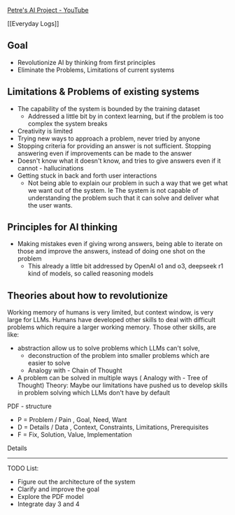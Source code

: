 [Petre's AI Project - YouTube](https://www.youtube.com/@P.A.I.P)

[[Everyday Logs]]

## Goal
- Revolutionize AI by thinking from first principles
- Eliminate the Problems, Limitations of current systems

## Limitations & Problems of existing systems
- The capability of the system is bounded by the training dataset
	- Addressed a little bit by in context learning, but if the problem is too complex the system breaks
- Creativity is limited
- Trying new ways to approach a problem, never tried by anyone
- Stopping criteria for providing an answer is not sufficient. Stopping answering even if improvements can be made to the answer
- Doesn't know what it doesn't know, and tries to give answers even if it cannot - hallucinations
- Getting stuck in back and forth user interactions
	- Not being able to explain our problem in such a way that we get what we want out of the system. Ie The system is not capable of understanding the problem such that it can solve and deliver what the user wants.

## Principles for AI thinking
- Making mistakes even if giving wrong answers, being able to iterate on those and improve the answers, instead of doing one shot on the problem
	- This already a little bit addressed by OpenAI o1 and o3, deepseek r1 kind of models, so called reasoning models

## Theories about how to revolutionize
Working memory of humans is very limited, but context window, is very large for LLMs. Humans have developed other skills to deal with difficult problems which require a larger working memory. Those other skills, are like:
- abstraction allow us to solve problems which LLMs can't solve, 
	- deconstruction of the problem into smaller problems which are easier to solve
	- Analogy with - Chain of Thought 
- A problem can be solved in multiple ways ( Analogy with - Tree of Thought)
Theory: Maybe our limitations have pushed us to develop skills in problem solving which LLMs don't have by default


PDF - structure
- P = Problem / Pain , Goal, Need, Want
- D = Details / Data , Context, Constraints, Limitations, Prerequisites
- F = Fix, Solution, Value, Implementation

Details


--- 

TODO List:
- Figure out the architecture of the system
- Clarify and improve the goal
- Explore the PDF model 
- Integrate day 3 and 4
